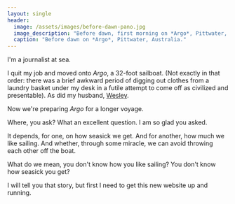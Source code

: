 ```yaml
---
layout: single
header:
  image: /assets/images/before-dawn-pano.jpg
  image_description: "Before dawn, first morning on *Argo*, Pittwater, Australia."
  caption: "Before dawn on *Argo*, Pittwater, Australia."
---
```


I'm a journalist at sea.

I quit my job and moved onto *Argo*, a 32-foot sailboat. (Not exactly in that order: there was a brief awkward period of digging out clothes from a laundry basket under my desk in a futile attempt to come off as civilized and presentable). As did my husband, [Wesley](https://somesquares.org).

Now we're preparing *Argo* for a longer voyage. 

Where, you ask? What an excellent question. I am so glad you asked. 

It depends, for one, on how seasick we get. And for another, how much we like sailing. And whether, through some miracle, we can avoid throwing each other off the boat.

What do we mean, you don't know how you like sailing? You don't know how seasick you get?

I will tell you that story, but first I need to get this new website up and running.
<!--[How this happened](/how-we-quit-our-jobs-and-became-sea-gypsies-2017-10-07/)-->